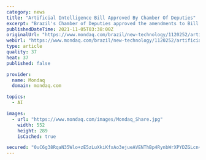 ```yaml
---
category: news
title: "Artificial Intelligence Bill Approved By Chamber Of Deputies"
excerpt: "Brazil's Chamber of Deputies approved the amendments to Bill No. 21 2020, which contains principles, rights and duties for the use of artificial intelligence in Brazil. The Bill will proceed to Senate for its approval."
publishedDateTime: 2021-11-05T03:38:00Z
originalUrl: "https://www.mondaq.com/brazil/new-technology/1120252/artificial-intelligence-bill-approved-by-chamber-of-deputies"
webUrl: "https://www.mondaq.com/brazil/new-technology/1120252/artificial-intelligence-bill-approved-by-chamber-of-deputies"
type: article
quality: 37
heat: 37
published: false

provider:
  name: Mondaq
  domain: mondaq.com

topics:
  - AI

images:
  - url: "https://www.mondaq.com/images/Mondaq_Share.jpg"
    width: 552
    height: 289
    isCached: true

secured: "0uC6g38RqaN35Wlo+zE5zLuXkiKfxAo3ejueAVENThBp4RynbWrXPYDZGLcn+zf5FFMunekGu2KZT5+u6DNWMRZyGvG18wAAgfsd8wRy9AE9vKrFGqk9hsEFgOBqFttl/sBZph57aPMbSN8tNBk8EYNtwJe8H2LNDB5/p6mzO0X+SihX/E4M3FptYRiQeeDp2ygiX+1QcI/G7YqC3Ek/JI1N8bEXhPCaack9xv8I4CPUyJDDythvAIXUpNVGdGsNWDSXTas46WRA794Mnt3AZI3XnMC07Xya7eDp80EAEc/pQ7npQGP5O6A8yZyuP5qmUS0OspFjtflL/p/TcJkgYheqNzRtbv/Sm16oAIVilDc=;1WydBv0AKl4Z8SXmHyBe6g=="
---
```


